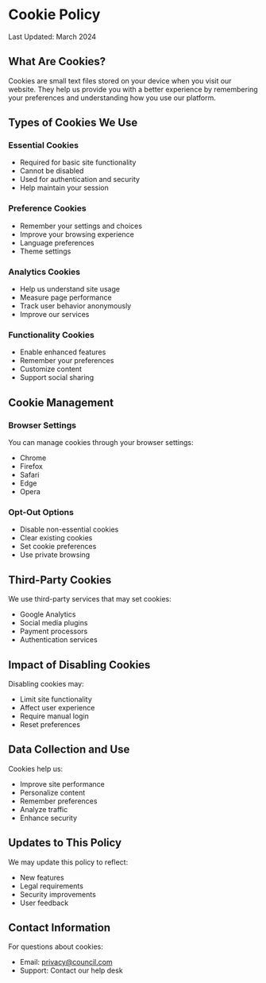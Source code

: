 # Cookie Policy

Last Updated: March 2024

## What Are Cookies?

Cookies are small text files stored on your device when you visit our website. They help us provide you with a better experience by remembering your preferences and understanding how you use our platform.

## Types of Cookies We Use

### Essential Cookies
- Required for basic site functionality
- Cannot be disabled
- Used for authentication and security
- Help maintain your session

### Preference Cookies
- Remember your settings and choices
- Improve your browsing experience
- Language preferences
- Theme settings

### Analytics Cookies
- Help us understand site usage
- Measure page performance
- Track user behavior anonymously
- Improve our services

### Functionality Cookies
- Enable enhanced features
- Remember your preferences
- Customize content
- Support social sharing

## Cookie Management

### Browser Settings
You can manage cookies through your browser settings:
- Chrome
- Firefox
- Safari
- Edge
- Opera

### Opt-Out Options
- Disable non-essential cookies
- Clear existing cookies
- Set cookie preferences
- Use private browsing

## Third-Party Cookies

We use third-party services that may set cookies:
- Google Analytics
- Social media plugins
- Payment processors
- Authentication services

## Impact of Disabling Cookies

Disabling cookies may:
- Limit site functionality
- Affect user experience
- Require manual login
- Reset preferences

## Data Collection and Use

Cookies help us:
- Improve site performance
- Personalize content
- Remember preferences
- Analyze traffic
- Enhance security

## Updates to This Policy

We may update this policy to reflect:
- New features
- Legal requirements
- Security improvements
- User feedback

## Contact Information

For questions about cookies:
- Email: privacy@council.com
- Support: Contact our help desk 